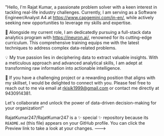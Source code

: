 "Hello, I'm Rajat Kumar, a passionate problem solver with a keen interest in tackling real-life industry challenges. Currently, I am serving as a Software Engineer/Analyst A4 at https://www.capgemini.com/in-en/, while actively seeking new opportunities to leverage my skills and expertise.

🌱 Alongside my current role, I am dedicatedly pursuing a full-stack data analytics program with https://ineuron.ai/, renowned for its cutting-edge curriculum. This comprehensive training equips me with the latest techniques to address complex data-related problems.

💡 My true passion lies in deciphering data to extract valuable insights. With a meticulous approach and advanced analytical skills, I am adept at transforming raw information into actionable intelligence.

📧 If you have a challenging project or a rewarding position that aligns with my skillset, I would be delighted to connect with you. Please feel free to reach out to me via email at rkisik1999@gmail.com or contact me directly at 9430914381.

Let's collaborate and unlock the power of data-driven decision-making for your organization!"



RajatKumar247/RajatKumar247 is a ✨ special ✨ repository because its `README.md` (this file) appears on your GitHub profile.
You can click the Preview link to take a look at your changes.
--->
